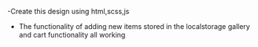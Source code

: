 -Create this design using html,scss,js

- The functionality of adding new items stored in the localstorage
  gallery and cart functionality all working
